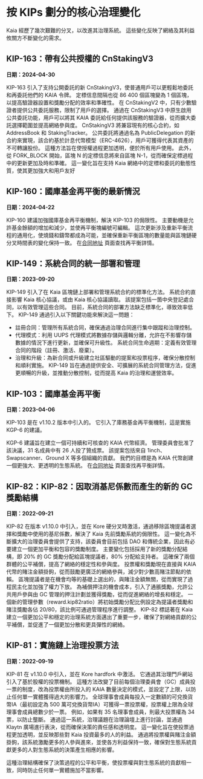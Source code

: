 # 按 KIPs 劃分的核心治理變化

Kaia 經歷了幾次艱難的分叉，以改進其治理系統。 這些變化反映了網絡及其利益攸關方不斷變化的需求。

## KIP-163：帶有公共授權的 CnStakingV3<a id="KIP-163"></a>

**日期：2024-04-30**

KIP-163 引入了支持公開委託的新 CnStakingV3，使普通用戶可以更輕鬆地委託和再委託他們的 KAIA 令牌。 定標信息間隔也從 86 400 個區塊變為 1 個區塊，以提高驗證器設置和獎勵分配的效率和準確性。
在 CnStakingV2 中，只有少數驗證者提供公共委託服務，限制了用戶的選擇。 通過在 CnStakingV3 中原生啟用公共委託功能，用戶可以將其 KAIA 委託給任何提供該服務的驗證器，從而擴大委託選擇範圍並提高網絡參與度。
CnStakingV3 將兼容現有的核心合約，如 AddressBook 和 StakingTracker。 公共委託將通過名為 PublicDelegation 的新合約來實現，該合約基於計息代幣模型（ERC-4626），用戶可獲得代表其資產的不可轉讓股份。 這種方法旨在使授權過程更加透明，便於所有用戶使用。
此外，從 FORK_BLOCK 開始，區塊 N 的定標信息將來自區塊 N-1，從而確保定標過程中的更新更加及時和準確。 這一變化旨在支持 Kaia 網絡中的定標和委託的動態性質，使其更加強大和用戶友好

## KIP-160：國庫基金再平衡的最新情況<a id="KIP-160"></a>

**日期：2024-04-22**

KIP-160 建議加強國庫基金再平衡機制，解決 KIP-103 的侷限性。 主要動機是允許基金餘額的增加和減少，並使再平衡塊編號可編輯。 這次更新涉及重新平衡流程的通用化，使燒錢和鑄幣都成為可能，並確保重新平衡區塊的數量能與區塊鏈硬分叉時間表的變化保持一致。 在[合同地址](../../../references/contract-addresses) 頁面查找再平衡詳情。

## KIP-149：系統合同的統一部署和管理<a id="KIP-149"></a>

**日期：2023-09-20**

KIP-149 引入了在 Kaia 區塊鏈上部署和管理系統合約的標準化方法。 系統合約直接影響 Kaia 核心協議，或由 Kaia 核心協議讀取。 該提案包括一箇中央登記處合同，以有效管理這些合同。 目前，系統合同的部署方法缺乏標準化，導致效率低下。 KIP-149 通過引入以下關鍵功能來解決這一問題：

- 註冊合同：管理所有系統合同，確保通過治理合同進行集中跟蹤和治理控制。
- 代理模式：利用 UUPS 代理模式將數據存儲與邏輯分離，允許在不影響存儲數據的情況下進行更新，並確保可升級性。
  系統合同生命週期：定義有效管理合同的階段（註冊、激活、廢棄）。
- 治理和升級：為新合同或升級建立社區驅動的提案和投票程序，確保分散控制和順利實施。
  KIP-149 旨在通過提供安全、可擴展的系統合同管理方法，促進更順暢的升級，並推動分散控制，從而提高 Kaia 的治理和運營效率。

## KIP-103：國庫基金再平衡<a id="KIP-103"></a>

**日期：2023-04-06**

KIP-103 是在 v1.10.2 版本中引入的。 它引入了庫務基金再平衡機制，這是實施 KGP-6 的建議。

KGP-6 建議旨在建立一個可持續和可核查的 KAIA 代幣經濟。 管理委員會批准了該決議，31 名成員中有 26 人投了贊成票。 該提案包括來自 1inch、Swapscanner、Ground X 等多個組織的貢獻。 我們的目標是為 KAIA 代幣創建一個更強大、更透明的生態系統。 在[合同地址](../../../references/contract-addresses) 頁面查找再平衡詳情。

## KIP-82：KIP-82：因取消基尼係數而產生的新的 GC 獎勵結構<a id="KIP-82"></a>

**日期：2022-09-21**

KIP-82 在版本 v1.10.0 中引入，並在 Kore 硬分叉時激活，通過移除區塊提議者選擇和獎勵中使用的基尼係數，解決了 Kaia 先前獎勵系統的侷限性。 這一變化為不斷擴大的治理委員會提供了支持，該委員會目前包括 DAO 和傳統企業，因此有必要建立一個更加平衡和包容的獎勵制度。
主要變化包括採用了新的獎勵分配結構，即 20% 的 GC 獎勵分配給區塊提議者，80% 分配給支持者。 這確保了兩個群體的公平補償，提高了網絡的穩定性和參與度。 投票權和獎勵現在直接與 KAIA 代幣的賭注金額掛鉤，從而鼓勵更廣泛的網絡參與，減少對少數高賭注節點的依賴。 區塊提議者是在機會均等的基礎上選出的，與賭注金額無關，從而實現了過程民主化並加強了權力下放。
為補償押注的機會成本，引入了通脹獎勵，允許公共用戶參與由 GC 管理的押注計劃並獲得獎勵，從而促進網絡的增長和穩定。
一個新的管理參數（reward.kip82ratio）將初始獎勵分配比例設定為提議者獎勵和賭注獎勵各佔 20/80，該比例可通過管理程序進行調整。
KIP-82 標誌著在 Kaia 建立一個更加公平和穩定的治理系統方面邁出了重要一步，確保了對網絡貢獻的公平補償，並促進了一個更加分散和更具彈性的網絡。

## KIP-81：實施鏈上治理投票方法<a id="KIP-81"></a>

**日期：2022-09-19**

KIP-81 在 v1.10.0 中引入，並在 Kore hardfork 中激活。 它通過其治理門戶網站引入了基於股權的投票機制。 這種方法改變了目前每個治理委員會（GC）成員投一票的制度，改為投票權由所投入的 KAIA 數量決定的模式，並設定了上限，以防止任何單一實體獲得過大的影響力。
全球理事會成員每投入一定數額的可兌換貨幣IA（最初設定為 500 萬可兌換貨幣IA）可獲得一票投票權，投票權上限為全球理事會成員總數少於一票。 例如，如果有 35 名理事會成員，則最大投票權為 34 票，以防止壟斷。
通過這一系統，治理議題在治理論壇上進行討論，並通過 Klaytn 廣場進行表決，從而確保決策的責任感和透明度。
這一變化旨在使投票過程更加透明，並反映那些對 Kaia 投資最多的人的利益。 通過將投票權與賭注金額掛鉤，該系統激勵更多的人參與進來，並使各方利益保持一致，確保對生態系統貢獻更多的人對生態系統的決策產生相應的影響。

這種治理結構確保了決策過程的公平和平衡，使投票權與對生態系統的貢獻相一致，同時防止任何單一實體施加不當影響。
